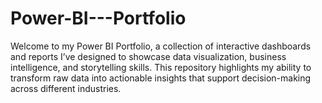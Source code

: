 # Power-BI---Portfolio
Welcome to my Power BI Portfolio, a collection of interactive dashboards and reports I’ve designed to showcase data visualization, business intelligence, and storytelling skills.  This repository highlights my ability to transform raw data into actionable insights that support decision-making across different industries.
